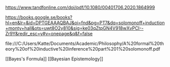 https://www.tandfonline.com/doi/pdf/10.1080/00401706.2020.1864999

https://books.google.se/books?hl=en&lr=&id=DPTGEAAAQBAJ&oi=fnd&pg=PT7&dq=solomonoff+induction+monty+hall&ots=uwt8O2y810&sig=ke03qZtpGN4V918wXvPCI--Zr9Y&redir_esc=y#v=onepage&q&f=false

file:///C:/Users/Katte/Documents/Academic/Philosophy/A%20formal%20theory%20of%20inductive%20inference%20part%201%20solomonoff.pdf



[[Bayes's Formula]] [[Bayesian Epistemology]]